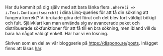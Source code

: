 Har du kommit på dig själv med att bara länka flera `.Where(i => i.Text.Contains(search))` i dina Linq-queries för att få din sökning att fungera korrekt? Vi brukade göra det förut och det blev fort väldigt bökigt och fult. Självklart kan man använda sig av avancerade paket och distribuerade sökfunktioner för att få till en bra sökning, men ibland vill du bara ha något väldigt enkelt. Här har vi en lösning.

Skriven som en del av vår bloggserie på https://dispono.se/posts. Inlägget finns att läsas [här](https://dispono.se/posts/searchable).